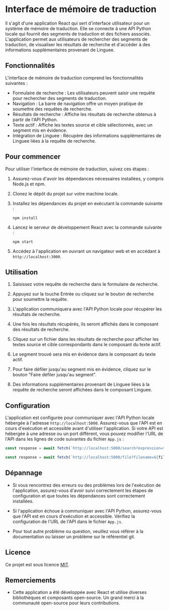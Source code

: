 # Interface de mémoire de traduction

Il s'agit d'une application React qui sert d'interface utilisateur pour un système de mémoire de traduction. Elle se connecte à une API Python locale qui fournit des segments de traduction et des fichiers associés. L'application permet aux utilisateurs de rechercher des segments de traduction, de visualiser les résultats de recherche et d'accéder à des informations supplémentaires provenant de Linguee.

## Fonctionnalités

L'interface de mémoire de traduction comprend les fonctionnalités suivantes :

- Formulaire de recherche : Les utilisateurs peuvent saisir une requête pour rechercher des segments de traduction.
- Navigation : La barre de navigation offre un moyen pratique de soumettre des requêtes de recherche.
- Résultats de recherche : Affiche les résultats de recherche obtenus à partir de l'API Python.
- Texte actif : Affiche les textes source et cible sélectionnés, avec un segment mis en évidence.
- Intégration de Linguee : Récupère des informations supplémentaires de Linguee liées à la requête de recherche.

## Pour commencer

Pour utiliser l'interface de mémoire de traduction, suivez ces étapes :

1. Assurez-vous d'avoir les dépendances nécessaires installées, y compris Node.js et npm.

2. Clonez le dépôt du projet sur votre machine locale.

3. Installez les dépendances du projet en exécutant la commande suivante :

   ```
   npm install
   ```

4. Lancez le serveur de développement React avec la commande suivante :

   ```
   npm start
   ```

5. Accédez à l'application en ouvrant un navigateur web et en accédant à `http://localhost:3000`.

## Utilisation

1. Saisissez votre requête de recherche dans le formulaire de recherche.

2. Appuyez sur la touche Entrée ou cliquez sur le bouton de recherche pour soumettre la requête.

3. L'application communiquera avec l'API Python locale pour récupérer les résultats de recherche.

4. Une fois les résultats récupérés, ils seront affichés dans le composant des résultats de recherche.

5. Cliquez sur un fichier dans les résultats de recherche pour afficher les textes source et cible correspondants dans le composant du texte actif.

6. Le segment trouvé sera mis en évidence dans le composant du texte actif.

7. Pour faire défiler jusqu'au segment mis en évidence, cliquez sur le bouton "Faire défiler jusqu'au segment".

8. Des informations supplémentaires provenant de Linguee liées à la requête de recherche seront affichées dans le composant Linguee.

## Configuration

L'application est configurée pour communiquer avec l'API Python locale hébergée à l'adresse `http://localhost:5000`. Assurez-vous que l'API est en cours d'exécution et accessible avant d'utiliser l'application. Si votre API est hébergée à une adresse ou un port différent, vous pouvez modifier l'URL de l'API dans les lignes de code suivantes du fichier `App.js` :

```javascript
const response = await fetch(`http://localhost:5000/search?expression=${query}`);
```

```javascript
const response = await fetch(`http://localhost:5000/file?filename=${filename}`);
```

## Dépannage

- Si vous rencontrez des erreurs ou des problèmes lors de l'exécution de l'application, assurez-vous d'avoir suivi correctement les étapes de configuration et que toutes les dépendances sont correctement installées.

- Si l'application échoue à communiquer avec l'API Python, assurez-vous que l'API est en cours d'exécution et accessible. Vérifiez la configuration de l'URL de l'API dans le fichier `App.js`.

- Pour tout autre problème ou question, veuillez vous référer à la documentation ou laisser un problème sur le référentiel git.

## Licence

Ce projet est sous licence [MIT](LICENSE).

## Remerciements

- Cette application a été développée avec React et utilise diverses bibliothèques et composants open-source. Un grand merci à la communauté open-source pour leurs contributions.